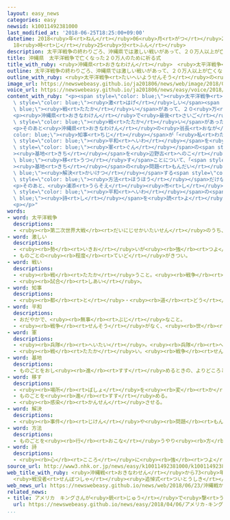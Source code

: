 ```yaml
---
layout: easy_news
categories: easy
newsid: k10011492381000
last_modified_at: '2018-06-25T18:25:00+09:00'
datetime: 2018<ruby>年<rt>ねん</rt></ruby>06<ruby>月<rt>がつ</rt></ruby>25<ruby>日<rt>にち</rt></ruby>
  18<ruby>時<rt>じ</rt></ruby>25<ruby>分<rt>ふん</rt></ruby>
description: 太平洋戦争の終わりごろ、沖縄県では激しい戦いがあって、２０万人以上が亡くなりました。
title: 沖縄県　太平洋戦争で亡くなった２０万人のために祈る式
title_with_ruby: <ruby>沖縄県<rt>おきなわけん</rt></ruby>　<ruby>太平洋戦争<rt>たいへいようせんそう</rt></ruby>で<ruby>亡<rt>な</rt></ruby>くなった２０<ruby>万<rt>まん</rt></ruby><ruby>人<rt>にん</rt></ruby>のために<ruby>祈<rt>いの</rt></ruby>る<ruby>式<rt>しき</rt></ruby>
outline: 太平洋戦争の終わりごろ、沖縄県では激しい戦いがあって、２０万人以上が亡くなりました。
outline_with_ruby: <ruby>太平洋戦争<rt>たいへいようせんそう</rt></ruby>の<ruby>終<rt>お</rt></ruby>わりごろ、<ruby>沖縄県<rt>おきなわけん</rt></ruby>では<ruby>激<rt>はげ</rt></ruby>しい<ruby>戦<rt>たたか</rt></ruby>いがあって、２０<ruby>万<rt>まん</rt></ruby><ruby>人<rt>にん</rt></ruby><ruby>以上<rt>いじょう</rt></ruby>が<ruby>亡<rt>な</rt></ruby>くなりました。
image_url: https://newswebeasy.github.io/ja201806/news/web/image/2018/06/23/K10011492381_1806231219_1806231220_01_03.jpg
voice_url: https://newswebeasy.github.io/ja201806/news/easy/voice/2018/06/25/k10011492381000.mp4
content_with_ruby: "<p><span style=\"color: blue;\"><ruby>太平洋戦争<rt>たいへいようせんそう</rt></ruby></span>の<ruby>終<rt>お</rt></ruby>わりごろ、<ruby>沖縄県<rt>おきなわけん</rt></ruby>では<span\
  \ style=\"color: blue;\"><ruby>激<rt>はげ</rt></ruby>しい</span><span style=\"color:\
  \ blue;\"><ruby>戦<rt>たたか</rt></ruby>い</span>があって、２０<ruby>万<rt>まん</rt></ruby><ruby>人<rt>にん</rt></ruby><ruby>以上<rt>いじょう</rt></ruby>が<ruby>亡<rt>な</rt></ruby>くなりました。</p>\n\
  <p><ruby>沖縄県<rt>おきなわけん</rt></ruby>で<ruby>最後<rt>さいご</rt></ruby>に<ruby>大<rt>おお</rt></ruby>きな<span\
  \ style=\"color: blue;\"><ruby>戦<rt>たたか</rt></ruby>い</span>があった<ruby>糸満市<rt>いとまんし</rt></ruby>の<ruby>平和<rt>へいわ</rt></ruby><ruby>祈念<rt>きねん</rt></ruby><ruby>公園<rt>こうえん</rt></ruby>では２３<ruby>日<rt>にち</rt></ruby>、<ruby>亡<rt>な</rt></ruby>くなった<ruby>人<rt>ひと</rt></ruby>たちのために<ruby>祈<rt>いの</rt></ruby>る<ruby>式<rt>しき</rt></ruby>がありました。<ruby>亡<rt>な</rt></ruby>くなった<ruby>人<rt>ひと</rt></ruby>の<ruby>家族<rt>かぞく</rt></ruby>など５１００<ruby>人<rt>にん</rt></ruby>が<ruby>式<rt>しき</rt></ruby>に<ruby>出席<rt>しゅっせき</rt></ruby>して、１２<ruby>時<rt>じ</rt></ruby>になるとみんなで<ruby>静<rt>しず</rt></ruby>かに<ruby>祈<rt>いの</rt></ruby>りました。</p>\n\
  <p>そのあと<ruby>沖縄県<rt>おきなわけん</rt></ruby>の<ruby>翁長<rt>おなが</rt></ruby><span style=\"\
  color: blue;\"><ruby>知事<rt>ちじ</rt></ruby></span>が「<ruby>私<rt>わたし</rt></ruby>たちは<span\
  \ style=\"color: blue;\"><ruby>平和<rt>へいわ</rt></ruby></span>を<ruby>大切<rt>たいせつ</rt></ruby>にする『<ruby>沖縄<rt>おきなわ</rt></ruby>の<ruby>心<rt>こころ</rt></ruby>』を<ruby>持<rt>も</rt></ruby>って<ruby>生<rt>い</rt></ruby>きていきます」と<ruby>話<rt>はな</rt></ruby>しました。そして、<ruby>普天間<rt>ふてんま</rt></ruby>にあるアメリカ<span\
  \ style=\"color: blue;\"><ruby>軍<rt>ぐん</rt></ruby></span>の<span style=\"color: blue;\"\
  ><ruby>基地<rt>きち</rt></ruby></span>を<ruby>辺野古<rt>へのこ</rt></ruby>に<span style=\"color:\
  \ blue;\"><ruby>移<rt>うつ</rt></ruby>す</span>ことについて、「<span style=\"color: blue;\"\
  ><ruby>基地<rt>きち</rt></ruby></span>の<ruby>問題<rt>もんだい</rt></ruby>を<span style=\"color:\
  \ blue;\"><ruby>解決<rt>かいけつ</rt></ruby></span>する<span style=\"color: blue;\"><ruby>方法<rt>ほうほう</rt></ruby></span>は、２０<ruby>年<rt>ねん</rt></ruby>も<ruby>前<rt>まえ</rt></ruby>に<ruby>決<rt>き</rt></ruby>まったこの<span\
  \ style=\"color: blue;\"><ruby>方法<rt>ほうほう</rt></ruby></span>だけなのでしょうか」と<ruby>話<rt>はな</rt></ruby>しました。</p>\n\
  <p>そのあと、<ruby>浦添<rt>うらそえ</rt></ruby><ruby>市<rt>し</rt></ruby>の<ruby>中学校<rt>ちゅうがっこう</rt></ruby>３<ruby>年生<rt>ねんせい</rt></ruby>の<ruby>相良<rt>さがら</rt></ruby><ruby>倫子<rt>りんこ</rt></ruby>さんが<ruby>自分<rt>じぶん</rt></ruby>で<ruby>作<rt>つく</rt></ruby>った<span\
  \ style=\"color: blue;\"><ruby>平和<rt>へいわ</rt></ruby></span>の<span style=\"color:\
  \ blue;\"><ruby>詩<rt>し</rt></ruby></span>を<ruby>読<rt>よ</rt></ruby>みました。</p>\n<p></p>\n\
  <p></p>"
words:
- word: 太平洋戦争
  descriptions:
  - <ruby><rb>第二次世界大戦</rb><rt>だいにじせかいたいせん</rt></ruby>のうち、１９４１<ruby><rb>年</rb><rt>ねん</rt></ruby>から１９４５<ruby><rb>年</rb><rt>ねん</rt></ruby>まで、<ruby><rb>太平洋地域</rb><rt>たいへいようちいき</rt></ruby>で<ruby><rb>行</rb><rt>おこな</rt></ruby>われた<ruby><rb>戦争</rb><rt>せんそう</rt></ruby>。<ruby><rb>日本</rb><rt>にっぽん</rt></ruby>と、アメリカ・イギリスなどの<ruby><rb>国々</rb><rt>くにぐに</rt></ruby>との<ruby><rb>戦</rb><rt>たたか</rt></ruby>いで、<ruby><rb>日本</rb><rt>にっぽん</rt></ruby>が<ruby><rb>敗</rb><rt>やぶ</rt></ruby>れて<ruby><rb>終</rb><rt>お</rt></ruby>わった。
- word: 激しい
  descriptions:
  - <ruby><rb>勢</rb><rt>いきお</rt></ruby>いが<ruby><rb>強</rb><rt>つよ</rt></ruby>い。
  - ものごとの<ruby><rb>程度</rb><rt>ていど</rt></ruby>がきつい。
- word: 戦い
  descriptions:
  - <ruby><rb>戦</rb><rt>たたか</rt></ruby>うこと。<ruby><rb>戦争</rb><rt>せんそう</rt></ruby>。<ruby><rb>争</rb><rt>あらそ</rt></ruby>い。
  - <ruby><rb>試合</rb><rt>しあい</rt></ruby>。
- word: 知事
  descriptions:
  - <ruby><rb>都</rb><rt>と</rt></ruby>・<ruby><rb>道</rb><rt>どう</rt></ruby>・<ruby><rb>府</rb><rt>ふ</rt></ruby>・<ruby><rb>県</rb><rt>けん</rt></ruby>などの<ruby><rb>政治</rb><rt>せいじ</rt></ruby>をとる、いちばん<ruby><rb>上</rb><rt>うえ</rt></ruby>の<ruby><rb>役目</rb><rt>やくめ</rt></ruby>。また、その<ruby><rb>人</rb><rt>ひと</rt></ruby>。
- word: 平和
  descriptions:
  - おだやかで、<ruby><rb>無事</rb><rt>ぶじ</rt></ruby>なこと。
  - <ruby><rb>戦争</rb><rt>せんそう</rt></ruby>がなく、<ruby><rb>世</rb><rt>よ</rt></ruby>の<ruby><rb>中</rb><rt>なか</rt></ruby>が<ruby><rb>無事</rb><rt>ぶじ</rt></ruby>に<ruby><rb>治</rb><rt>おさ</rt></ruby>まっていること。
- word: 軍
  descriptions:
  - <ruby><rb>兵隊</rb><rt>へいたい</rt></ruby>。<ruby><rb>兵隊</rb><rt>へいたい</rt></ruby>の<ruby><rb>集</rb><rt>あつ</rt></ruby>まり。
  - <ruby><rb>戦</rb><rt>たたか</rt></ruby>い。<ruby><rb>戦争</rb><rt>せんそう</rt></ruby>。
- word: 基地
  descriptions:
  - ものごとをおし<ruby><rb>進</rb><rt>すす</rt></ruby>めるときの、よりどころとする<ruby><rb>場所</rb><rt>ばしょ</rt></ruby>。
- word: 移す
  descriptions:
  - <ruby><rb>場所</rb><rt>ばしょ</rt></ruby>を<ruby><rb>変</rb><rt>か</rt></ruby>える。
  - ものごとを<ruby><rb>進</rb><rt>すす</rt></ruby>める。
  - <ruby><rb>感染</rb><rt>かんせん</rt></ruby>させる。
- word: 解決
  descriptions:
  - <ruby><rb>事件</rb><rt>じけん</rt></ruby>や<ruby><rb>問題</rb><rt>もんだい</rt></ruby>がうまくかたづくこと。
- word: 方法
  descriptions:
  - ものごとを<ruby><rb>行</rb><rt>おこな</rt></ruby>うやり<ruby><rb>方</rb><rt>かた</rt></ruby>。しかた。
- word: 詩
  descriptions:
  - <ruby><rb>心</rb><rt>こころ</rt></ruby>に<ruby><rb>強</rb><rt>つよ</rt></ruby>く<ruby><rb>感</rb><rt>かん</rt></ruby>じたことなどを、<ruby><rb>選</rb><rt>えら</rt></ruby>びぬかれたことばで<ruby><rb>書</rb><rt>か</rt></ruby>き<ruby><rb>表</rb><rt>あらわ</rt></ruby>したもの。うた。
source_url: http://www3.nhk.or.jp/news/easy/k10011492381000/k10011492381000.html
web_title_with_ruby: <ruby>沖縄戦<rt>おきなわせん</rt></ruby>から73<ruby>年<rt>ねん</rt></ruby>
  <ruby>戦没者<rt>せんぼつしゃ</rt></ruby><ruby>追悼式<rt>ついとうしき</rt></ruby><ruby>開<rt>ひら</rt></ruby>かれる
web_news_url: https://newswebeasy.github.io/news/web/2018/06/23/沖縄戦から73年-戦没者追悼式開かれる
related_news:
- title: アメリカ　キングさんが<ruby>銃<rt>じゅう</rt></ruby>で<ruby>撃<rt>う</rt></ruby>たれて<ruby>亡<rt>な</rt></ruby>くなってから５０<ruby>年<rt>ねん</rt></ruby>
  url: https://newswebeasy.github.io/news/easy/2018/04/06/アメリカ-キングさんが銃で撃たれて亡くなってから50年
...
```

